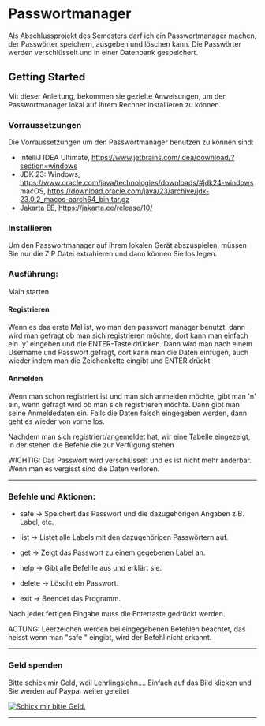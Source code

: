 # Passwortmanager

Als Abschlussprojekt des Semesters darf ich ein Passwortmanager machen, der Passwörter speichern, ausgeben und löschen kann. Die Passwörter werden verschlüsselt und in einer Datenbank gespeichert.



## Getting Started

Mit dieser Anleitung, bekommen sie gezielte Anweisungen, um den Passwortmanager lokal auf ihrem Rechner installieren zu können.

### Vorraussetzungen

Die Vorraussetzungen um den Passwortmanager benutzen zu können sind: 

- IntelliJ IDEA Ultimate, https://www.jetbrains.com/idea/download/?section=windows
- JDK 23: Windows, https://www.oracle.com/java/technologies/downloads/#jdk24-windows
          macOS, https://download.oracle.com/java/23/archive/jdk-23.0.2_macos-aarch64_bin.tar.gz
- Jakarta EE, https://jakarta.ee/release/10/

### Installieren

Um den Passwortmanager auf ihrem lokalen Gerät abszuspielen, müssen Sie nur die ZIP Datei extrahieren und dann können Sie los legen.

### Ausführung:

Main starten

#### Registrieren
Wenn es das erste Mal ist, wo man den passwort manager benutzt, dann wird man gefragt ob man sich registrieren möchte, dort kann man einfach ein 'y' eingeben und die ENTER-Taste drücken.
Dann wird man nach einem Username und Passwort gefragt, dort kann man die Daten einfügen, auch wieder indem man die Zeichenkette eingibt und ENTER drückt.

#### Anmelden

Wenn man schon registriert ist und man sich anmelden möchte, gibt man 'n' ein, wenn gefragt wird ob man sich registrieren möchte.
Dann gibt man seine Anmeldedaten ein. Falls die Daten falsch eingegeben werden, dann geht es wieder von vorne los.

Nachdem man sich registriert/angemeldet hat, wir eine Tabelle eingezeigt, in der stehen die Befehle die zur Verfügung stehen

WICHTIG: Das Passwort wird verschlüsselt und es ist nicht mehr änderbar. Wenn man es vergisst sind die Daten verloren.

----------------------------------------------------------------------------------------------------------------
  
### Befehle und Aktionen:

- safe   ->  Speichert das Passwort und die dazugehörigen Angaben z.B. Label, etc.  

- list   ->  Listet alle Labels mit den dazugehörigen Passwörtern auf.              

- get    ->  Zeigt das Passwort zu einem gegebenen Label an.                        

- help   ->  Gibt alle Befehle aus und erklärt sie.                                 

- delete ->  Löscht ein Passwort.                                                   

- exit   ->  Beendet das Programm.                                                  

Nach jeder fertigen Eingabe muss die Entertaste gedrückt werden.

ACTUNG: Leerzeichen werden bei eingegebenen Befehlen beachtet, das heisst wenn man "safe " eingibt, wird der Befehl nicht erkannt.


---
### Geld spenden

Bitte schick mir Geld, weil Lehrlingslohn.... Einfach auf das Bild klicken und Sie werden auf Paypal weiter geleitet

<a href="https://www.paypal.com/ch/digital-wallet/send-receive-money/send-money" target="_blank"><img src="https://i.ytimg.com/vi/KMdjT9RTgqw/hqdefault.jpg" alt="Schick mir bitte Geld." style="height: auto !important;width: auto !important;" ></a>

---
